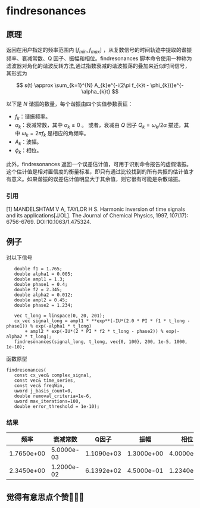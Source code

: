 # findresonances 

## 原理
返回在用户指定的频率范围内 $[f_{min},f_{max}]$ ，从复数信号的时间轨迹中提取的谐振频率、衰减常数、Q 因子、振幅和相位。findresonances 脚本命令使用一种称为滤波器对角化的谐波反转方法,通过指数衰减的谐波振荡的叠加来近似时间信号，其形式为

$$
s(t) \approx \sum_{k=1}^{N} A_{k}e^{-i(2\pi f_{k}t - \phi_{k})}e^{-\alpha_{k}t}
$$

以下是 $N$ 谐振的数量，每个谐振由四个实值参数表征：
* $f_k$：谐振频率。
* $\alpha_k$：衰减常数，其中 $\alpha_k \ge 0$ 。
  或者，衰减由 $Q$ 因子 $Q_k=\omega_k/2\alpha$ 描述，其中 $\omega_k=2\pi f_k$ 是相应的角频率。
* $A_k$：波幅。
* $\phi_k$：相位。
  
 此外，findresonances 返回一个误差估计值，可用于识别命令报告的虚假谐振。这个估计值是相对置信度的衡量标准，即只有通过比较找到的所有共振的估计值才有意义。如果谐振的误差估计值明显大于其余值，则它很有可能是杂散谐振。

 ### 引用
 [1] MANDELSHTAM V A, TAYLOR H S. Harmonic inversion of time signals and its applications[J/OL]. The Journal of Chemical Physics, 1997, 107(17): 6756-6769. DOI:10.1063/1.475324.

## 例子
对以下信号
 ```
    double f1 = 1.765;
	double alpha1 = 0.005;
	double ampl1 = 1.3;
	double phase1 = 0.4;
	double f2 = 2.345;
	double alpha2 = 0.012;
	double ampl2 = 0.45;
	double phase2 = 1.234;

	vec t_long = linspace(0, 20, 201);
	cx_vec signal_long = ampl1 * **exp**(-IU*(2.0 * PI * f1 * t_long - phase1)) % exp(-alpha1 * t_long) 
		+ ampl2 * exp(-IU*(2 * PI * f2 * t_long - phase2)) % exp(-alpha2 * t_long);
	findresonances(signal_long, t_long, vec{0, 100}, 200, 1e-5, 1000, 1e-10);

 ```
 函数原型
 ```
 findresonances(
	const cx_vec& complex_signal,
	const vec& time_series,
	const vec& freqWin,
	uword j_basis_count=0,
	double removal_criteria=1e-6,
	uword max_iterations=100,
	double error_threshold = 1e-10);
```

### 结果
|频率|衰减常数|Q因子|振幅|相位|误差估计|
|---|---|---|---|---|---|
1.7650e+00  | 5.0000e-03|   1.1090e+03 |  1.3000e+00  | 4.0000e-01  | 4.2243e-16
2.3450e+00   |1.2000e-02  | 6.1392e+02 |  4.5000e-01 |  1.2340e+00 |  1.5187e-16


## 觉得有意思点个赞🤭🥳🤩